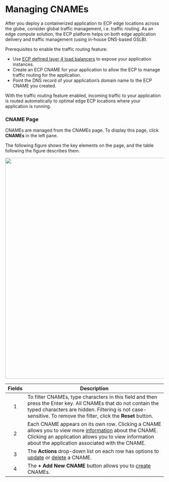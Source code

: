 # Managing CNAMEs 

After you deploy a containerized application to ECP edge locations across the globe, consider global traffic management, i.e. traffic routing. As an edge compute solution, the ECP platform helps on both edge application delivery and traffic management (using in-house DNS-based GSLB).

Prerequisites to enable the traffic routing feature:

- Use [ECP defined layer 4 load balancers](</docs/portal/applications/using-advanced-ecp-features.md#using-layer-4-load-balancing>) to expose your application instances.
- Create an ECP CNAME for your application to allow the ECP to manage traffic routing for the application.
- Point the DNS record of your application’s domain name to the ECP CNAME you created.

With the traffic routing feature enabled, incoming traffic to your application is routed automatically to optimal edge ECP locations where your application is running.

### CNAME Page

CNAMEs are managed from the CNAMEs page. To display this page, click **CNAMEs** in the left pane.

The following figure shows the key elements on the page, and the table following the figure describes them.

<p align=center><img src="/docs/resources/images/cnames/cnames-w-numbers.png" width="700"></p>

| **Fields**   | **Description**                                                                           |
| :----------: | ----------------------------------------------------------------------------------------- |
| 1            | To filter CNAMEs, type characters in this field and then press the Enter key. All CNAMEs that do not contain the typed characters are hidden. Filtering is not case-sensitive. To remove the filter, click the **Reset** button.                                   |
| 2            | Each CNAME appears on its own row. Clicking a CNAME allows you to view more [information](</docs/portal/cnames/viewing-cname-information.md>) about the CNAME. Clicking an application allows you to view information about the application associated with the CNAME.        |
| 3            | The **Actions** drop-down list on each row has options to [update](</docs/portal/cnames/updating-a-cname.md>) or [delete](</docs/portal/cnames/deleting-a-cname.md>) a CNAME.                                                                             |
| 4            | The **+ Add New CNAME** button allows you to [create](</docs/portal/cnames/adding-a-cname.md>) CNAMEs.    |